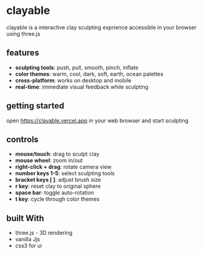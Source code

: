 # clayable

clayable is a interactive clay sculpting exprience accessible in your browser using three.js

## features

- **sculpting tools**: push, pull, smooth, pinch, inflate
- **color themes**: warm, cool, dark, soft, earth, ocean palettes  
- **cross-platform**: works on desktop and mobile 
- **real-time**: immediate visual feedback while sculpting

## getting started

open https://clayable.vercel.app in your web browser and start sculpting

## controls

- **mouse/touch**: drag to sculpt clay
- **mouse wheel**: zoom in/out
- **right-click + drag**: rotate camera view
- **number keys 1-5**: select sculpting tools
- **bracket keys [ ]**: adjust brush size
- **r key**: reset clay to original sphere
- **space bar**: toggle auto-rotation
- **t key**: cycle through color themes

## built With

- three.js - 3D rendering
- vanilla Jjs
- css3 for ui 
